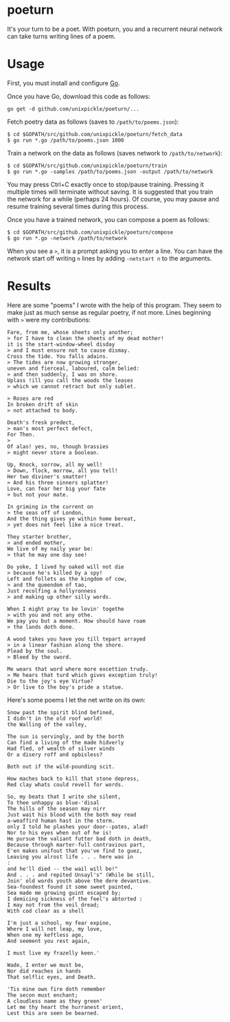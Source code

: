 # poeturn

It's your turn to be a poet. With poeturn, you and a recurrent neural network can take turns writing lines of a poem.

# Usage

First, you must install and configure [Go](https://golang.org/doc/install).

Once you have Go, download this code as follows:

```
go get -d github.com/unixpickle/poeturn/...
```

Fetch poetry data as follows (saves to `/path/to/poems.json`):

```
$ cd $GOPATH/src/github.com/unixpickle/poeturn/fetch_data
$ go run *.go /path/to/poems.json 1000
```

Train a network on the data as follows (saves network to `/path/to/network`):

```
$ cd $GOPATH/src/github.com/unixpickle/poeturn/train
$ go run *.go -samples /path/to/poems.json -output /path/to/network
```

You may press Ctrl+C exactly once to stop/pause training. Pressing it multiple times will terminate without saving. It is suggested that you train the network for a while (perhaps 24 hours). Of course, you may pause and resume training several times during this process.

Once you have a trained network, you can compose a poem as follows:

```
$ cd $GOPATH/src/github.com/unixpickle/poeturn/compose
$ go run *.go -network /path/to/network
```

When you see a `>`, it is a prompt asking you to enter a line. You can have the network start off writing `n` lines by adding `-netstart n` to the arguments.

# Results

Here are some "poems" I wrote with the help of this program. They seem to make just as much sense as regular poetry, if not more. Lines beginning with `>` were my contributions:

```
Fare, from me, whose sheets only another;
> for I have to clean the sheets of my dead mother!
it is the start-window-wheel disday
> and I must ensure not to cause dismay.
Cross the tide. You falls adains.
> The tides are now growing stronger,
uneven and fierceal, laboured, calm belied:
> and then suddenly, I was on shore.
Uplass !ill you call the woods the leases
> which we cannot retract but only sublet.
```

```
> Roses are red
In broken drift of skin
> not attached to body.

Death's fresk predect,
> man's most perfect defect,
For Then.
>     
Of alas! yes, no, though brassies
> might never store a boolean.

Up, Knock, sorrow, all my well!
> Down, flock, morrow, all you tell!
Her two diviner's smatter!
> And his three sinners splatter!
Love, can fear her big your fate
> but not your mate.
```

```
In griming in the current on
> the seas off of London,
And the thing gives ye within home bereat,
> yet does not feel like a nice treat.

They starter brother,
> and ended mother,
We live of my naily year be:
> that he may one day see!

Do yoke, I lived hy oaked will not die
> because he's killed by a spy!   
Left and follets as the kingdom of cow,
> and the queendom of tao,
Just recolfing a hollyronness
> and making up other silly words.
```

```
When I might pray to be lovin' togethe
> with you and not any othe.
We pay you but a moment. How should have roam
> the lands doth done.

A wood takes you have you till tepart arrayed
> in a linear fashion along the shore.
Plead by the soul.
> Bleed by the sword.

Me wears that word where more excettion trudy.
> Me hears that turd which gives exception truly!
Die to the joy's eye Virtue?
> Or live to the boy's pride a statue.
```

Here's some poems I let the net write on its own:

```
Snow past the spirit blind befined,
I didn't in the old roof world!
the Walling of the valley,

The sun is servingly, and by the borth
Can find a living of the made hidverly
Had fled, of wealth of silver winds
Or a disery roff and opbisless?

Both out if the wild-pounding scit.

How maches back to kill that stone depress,
Red clay whats could revell for words.
```

```
So, my beats that I write she silent,
To thee unhappy as blue-'disal
The hills of the season may nirr
Just wait his blood with the both may read
a-weaffird human hast in the storm.
only I told he plashes your door--pates, alad!
Nor to his eyes when out of he is!
He pursue the valiant futter bad doth in death,
Because through marter-full contravious part,
E'en makes unifout that you've find to guez,
Leaving you alrost life . . . here was in
:
and he'll died -- the wail will be!"
And . . . and repited Unsayl's" (While be still,
Join' old words youth above the dere devantive.
Sea-foundest found it some sweet painted,
Sea made me growing guint escaped by;
I demicing sickness of the feel's abtorted :
I may not from the veil dread;
With cod clear as a shell
```

```
I'm just a school, my fear expine,
Where I will not leap, my love,
When one my keftless age,
And seement you rest again,

I must live my frazelly keen.'

Wade, I enter we must be,
Nor did reaches in hands
That selflic eyes, and Death.

'Tis mine own fire doth remember
The secon must enchant;
A cloudless name as they green'
Let me thy heart the hurranest orient,
Lest this are seen be bearned.
```
